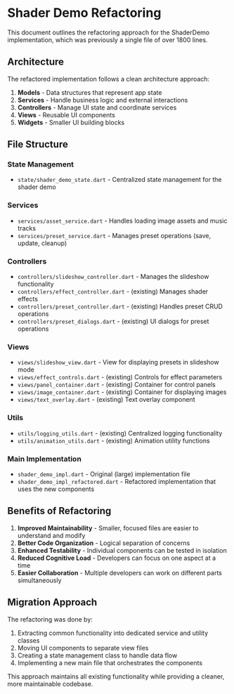 # Shader Demo Refactoring

This document outlines the refactoring approach for the ShaderDemo implementation, which was previously a single file of over 1800 lines.

## Architecture

The refactored implementation follows a clean architecture approach:

1. **Models** - Data structures that represent app state
2. **Services** - Handle business logic and external interactions
3. **Controllers** - Manage UI state and coordinate services
4. **Views** - Reusable UI components
5. **Widgets** - Smaller UI building blocks

## File Structure

### State Management
- `state/shader_demo_state.dart` - Centralized state management for the shader demo

### Services
- `services/asset_service.dart` - Handles loading image assets and music tracks
- `services/preset_service.dart` - Manages preset operations (save, update, cleanup)

### Controllers
- `controllers/slideshow_controller.dart` - Manages the slideshow functionality
- `controllers/effect_controller.dart` - (existing) Manages shader effects
- `controllers/preset_controller.dart` - (existing) Handles preset CRUD operations
- `controllers/preset_dialogs.dart` - (existing) UI dialogs for preset operations

### Views
- `views/slideshow_view.dart` - View for displaying presets in slideshow mode
- `views/effect_controls.dart` - (existing) Controls for effect parameters
- `views/panel_container.dart` - (existing) Container for control panels
- `views/image_container.dart` - (existing) Container for displaying images
- `views/text_overlay.dart` - (existing) Text overlay component

### Utils
- `utils/logging_utils.dart` - (existing) Centralized logging functionality
- `utils/animation_utils.dart` - (existing) Animation utility functions

### Main Implementation
- `shader_demo_impl.dart` - Original (large) implementation file
- `shader_demo_impl_refactored.dart` - Refactored implementation that uses the new components

## Benefits of Refactoring

1. **Improved Maintainability** - Smaller, focused files are easier to understand and modify
2. **Better Code Organization** - Logical separation of concerns
3. **Enhanced Testability** - Individual components can be tested in isolation
4. **Reduced Cognitive Load** - Developers can focus on one aspect at a time
5. **Easier Collaboration** - Multiple developers can work on different parts simultaneously

## Migration Approach

The refactoring was done by:
1. Extracting common functionality into dedicated service and utility classes
2. Moving UI components to separate view files
3. Creating a state management class to handle data flow
4. Implementing a new main file that orchestrates the components

This approach maintains all existing functionality while providing a cleaner, more maintainable codebase. 